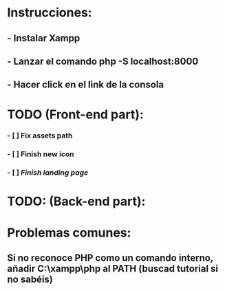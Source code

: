# Instrucciones:

## - Instalar Xampp
## - Lanzar el comando php -S localhost:8000 
## - Hacer click en el link de la consola


# TODO (Front-end part): 

### - [ ] Fix assets path

### - [ ] Finish new icon

### - [ ] ***Finish landing page***


# TODO: (Back-end part):

# Problemas comunes: 

## Si no reconoce PHP como un comando interno, añadir C:\xampp\php al PATH (buscad tutorial si no sabéis)
